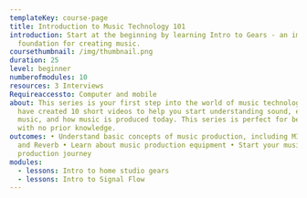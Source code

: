 ```yaml
---
templateKey: course-page
title: Introduction to Music Technology 101
introduction: Start at the beginning by learning Intro to Gears - an important
  foundation for creating music.
coursethumbnail: /img/thumbnail.png
duration: 25
level: beginner
numberofmodules: 10
resources: 3 Interviews
Requireaccessto: Computer and mobile
about: This series is your first step into the world of music technology. We
  have created 10 short videos to help you start understanding sound, electronic
  music, and how music is produced today. This series is perfect for beginners
  with no prior knowledge.
outcomes: • Understand basic concepts of music production, including MIDI, EQ
  and Reverb • Learn about music production equipment • Start your music
  production journey
modules:
  - lessons: Intro to home studio gears
  - lessons: Intro to Signal Flow
---
```

